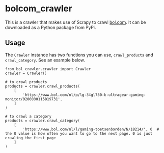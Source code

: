 # bolcom_crawler
This is a crawler that makes use of Scrapy to crawl [bol.com](https://bol.com). It can be downloaded as a Python package from PyPi. 

## Usage
The `Crawler` instance has two functions you can use, `crawl_products` and `crawl_category`. See an example below.
````
from bol_crawler.crawler import Crawler
crawler = Crawler()

# to crawl products
products = crawler.crawl_products(
    [
        'https://www.bol.com/nl/p/lg-34gl750-b-ultragear-gaming-monitor/9200000115819731',
    ]
)

# to crawl a category
products = crawler.crawl_category(
    [
        'https://www.bol.com/nl/l/gaming-toetsenborden/N/18214/', 0  # the 0 value is how often you want to go to the next page. 0 is just crawling the first page
    ]
)
````
